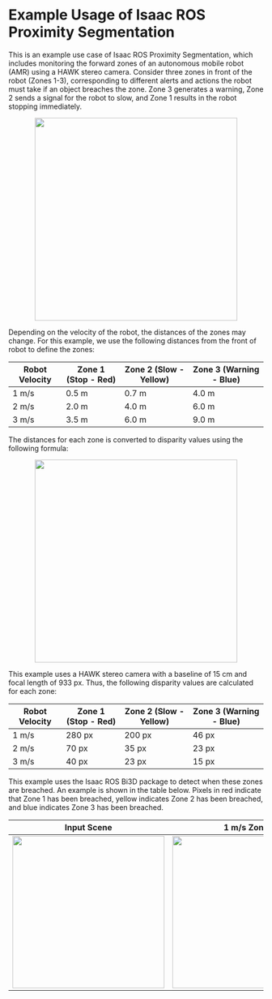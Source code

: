 # Example Usage of Isaac ROS Proximity Segmentation

This is an example use case of Isaac ROS Proximity Segmentation, which includes monitoring the forward zones of an autonomous mobile robot (AMR) using a HAWK stereo camera. Consider three zones in front of the robot (Zones 1-3), corresponding to different alerts and actions the robot must take if an object breaches the zone. Zone 3 generates a warning, Zone 2 sends a signal for the robot to slow, and Zone 1 results in the robot stopping immediately. 

<div align="center"><img src="../resources/safety_zones.png" width="400px"/></div>

Depending on the velocity of the robot, the distances of the zones may change. For this example, we use the following distances from the front of robot to define the zones:

| Robot Velocity | Zone 1 (Stop - Red) | Zone 2 (Slow - Yellow) | Zone 3 (Warning - Blue) |
| -------------- | ------------------- | ---------------------- | ----------------------- |
| 1 m/s          | 0.5 m               | 0.7 m                  | 4.0 m                   |
| 2 m/s          | 2.0 m               | 4.0 m                  | 6.0 m                   |
| 3 m/s          | 3.5 m               | 6.0 m                  | 9.0 m                   |

The distances for each zone is converted to disparity values using the following formula:

<div align="center"><img src="../resources/disparity_equation.png" width="400px"/></div>

This example uses a HAWK stereo camera with a baseline of 15 cm and focal length of 933 px. Thus, the following disparity values are calculated for each zone:

| Robot Velocity | Zone 1 (Stop - Red) | Zone 2 (Slow - Yellow) | Zone 3 (Warning - Blue) |
| -------------- | ------------------- | ---------------------- | ----------------------- |
| 1 m/s          | 280 px              | 200 px                 | 46 px                   |
| 2 m/s          | 70 px               | 35 px                  | 23 px                   |
| 3 m/s          | 40 px               | 23 px                  | 15 px                   |

This example uses the Isaac ROS Bi3D package to detect when these zones are breached. An example is shown in the table below. Pixels in red indicate that Zone 1 has been breached, yellow indicates Zone 2 has been breached, and blue indicates Zone 3 has been breached.

| Input Scene                                                                     | 1 m/s Zones                                                                            | 2 m/s Zones                                                                            | 3 m/s Zones                                                                            |
| ------------------------------------------------------------------------------- | -------------------------------------------------------------------------------------- | -------------------------------------------------------------------------------------- | -------------------------------------------------------------------------------------- |
| <div align="center"><img src="../resources/bi3d_left.png" width="300px"/></div> | <div align="center"><img src="../resources/bi3d_output_1mps.png" width="300px"/></div> | <div align="center"><img src="../resources/bi3d_output_2mps.png" width="300px"/></div> | <div align="center"><img src="../resources/bi3d_output_3mps.png" width="300px"/></div> |
